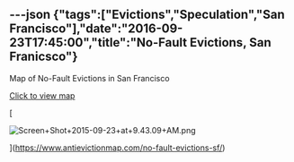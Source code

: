 ---json
{"tags":["Evictions","Speculation","San Francisco"],"date":"2016-09-23T17:45:00","title":"No-Fault Evictions, San Franicsco"}
---

Map of No-Fault Evictions in San Francisco

[Click to view map](https://www.antievictionmap.com/no-fault-evictions-sf/)

[

![Screen+Shot+2015-09-23+at+9.43.09+AM.png](https://images.squarespace-cdn.com/content/v1/52b7d7a6e4b0b3e376ac8ea2/1514141104767-FEZKGFVVVMFP5LGHSWAB/ke17ZwdGBToddI8pDm48kGbxboAXSO9tBqemhekR5h9Zw-zPPgdn4jUwVcJE1ZvWQUxwkmyExglNqGp0IvTJZamWLI2zvYWH8K3-s_4yszcp2ryTI0HqTOaaUohrI8PIju77uq6Hi6QfniLr1aNpwWBvu4VJ6B_mfR01dcG62i4/Screen%2BShot%2B2015-09-23%2Bat%2B9.43.09%2BAM.png)

](https://www.antievictionmap.com/no-fault-evictions-sf/)